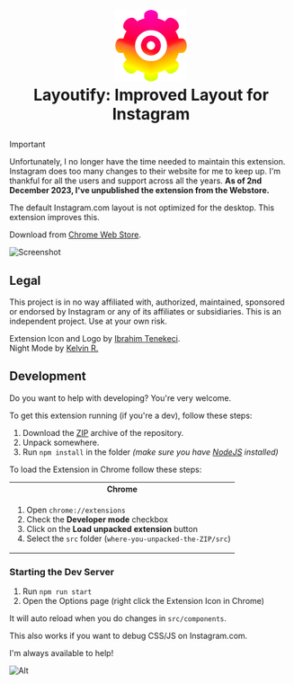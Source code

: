 <h1 align="center">

![Logo](src/img/icon-128.png?raw=true 'Layoutify: Improved for Instagram Logo')
<br>
Layoutify: Improved Layout for Instagram

</h1>

> [!IMPORTANT]
> Unfortunately, I no longer have the time needed to maintain this extension. Instagram does too many changes to their website for me to keep up. I'm thankful for all the users and support across all the years. **As of 2nd December 2023, I've unpublished the extension from the Webstore.**

The default Instagram.com layout is not optimized for the desktop. This extension improves this.

Download from [Chrome Web Store](https://chrome.google.com/webstore/detail/nekeeojpcbiehcignddhindbgacbghmi).

![Screenshot](src/webstore/night.png 'Night Mode Screenshot')

## Legal

This project is in no way affiliated with, authorized, maintained, sponsored or endorsed by Instagram or any of its affiliates or
subsidiaries. This is an independent project. Use at your own risk.

Extension Icon and Logo by [Ibrahim Tenekeci](https://github.com/ihtiht).<br>
Night Mode by [Kelvin R.](https://github.com/KLVN)

## Development

Do you want to help with developing? You're very welcome.

To get this extension running (if you're a dev), follow these steps:

1.  Download the [ZIP](https://github.com/kurtextrem/Improved-for-Instagram/archive/master.zip) archive of the repository.
2.  Unpack somewhere.
3.  Run `npm install` in the folder _(make sure you have [NodeJS](https://nodejs.org/en/) installed)_

To load the Extension in Chrome follow these steps:

<table>
	<tr>
		<th>Chrome</th>
	</tr>
	<tr>
		<td>
			<ol>
				<li>Open <code>chrome://extensions</code>
				<li>Check the <strong>Developer mode</strong> checkbox
				<li>Click on the <strong>Load unpacked extension</strong> button
				<li>Select the <code>src</code> folder (<code>where-you-unpacked-the-ZIP/src</code>)
			</ol>
		</td>
	</tr>
</table>

### Starting the Dev Server

1.  Run `npm run start`
2.  Open the Options page (right click the Extension Icon in Chrome)

It will auto reload when you do changes in `src/components`.

This also works if you want to debug CSS/JS on Instagram.com.

I'm always available to help!

![Alt](https://repobeats.axiom.co/api/embed/788db19c8ef115ddecc2029c6c0fd78040cd119f.svg "Repobeats analytics image")
